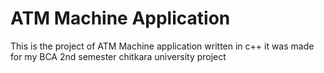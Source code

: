 # ATM Machine Application
 This is the project of ATM Machine application written in c++ it was made for my BCA 2nd semester chitkara university project
